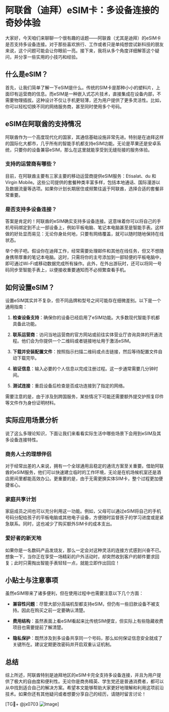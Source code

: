 # 阿联酋（迪拜）eSIM卡：多设备连接的奇妙体验

大家好，今天咱们来聊聊一个很有趣的话题——阿联酋（尤其是迪拜）的eSIM卡是否支持多设备连接。对于那些喜欢旅行、工作或者只是单纯想尝试新科技的朋友来说，这个问题可能会让你眼前一亮。接下来，我将从多个角度详细解答这个疑问，并分享一些实用的小技巧和经验。

## 什么是eSIM？

首先，让我们简单了解一下eSIM是什么。传统的SIM卡是那种小小的塑料片，上面印有运营商的信息。而eSIM是一种嵌入式芯片技术，直接集成在设备内部，不需要物理插拔。这种设计不仅让手机更轻薄，还为用户提供了更多灵活性。比如，你可以轻松切换不同的网络服务商，甚至同时使用多个号码。

## eSIM在阿联酋的支持情况

阿联酋作为一个高度现代化的国家，其通信基础设施非常先进。特别是在迪拜这样的国际化大都市，几乎所有的智能手机都支持eSIM功能。无论是苹果还是安卓系统，只要你的设备兼容eSIM，那么在这里就能享受到无缝衔接的服务体验。

### 支持的运营商有哪些？

目前，在阿联酋主要有三家主要的移动运营商提供eSIM服务：Etisalat、du 和 Virgin Mobile。这些公司提供的套餐种类丰富多样，包括本地通话、国际漫游以及数据流量等选项。如果你计划长期居住或频繁往返于阿联酋，选择合适的套餐非常重要。

### 是否支持多设备连接？

答案是肯定的！阿联酋的eSIM确实支持多设备连接。这意味着你可以将自己的手机号码绑定到不止一部设备上，例如平板电脑、笔记本电脑甚至是智能手表。这样做的好处显而易见：无论你身处何地，只要有网络覆盖，就可以随时随地保持在线状态。

举个例子吧。假设你在迪拜工作，经常需要处理邮件和其他在线任务，但又不想随身携带厚重的笔记本电脑。这时，只需将你的主号添加到一部轻便的平板电脑中，即可通过Wi-Fi或移动数据完成所有操作。此外，在外出游玩时，还可以将同一号码同步至智能手表上，以便接收重要通知而不必频繁查看手机。

## 如何设置eSIM？

设置eSIM其实并不复杂，但不同品牌和型号之间可能存在细微差别。以下是一个通用指南：

1. **检查设备支持**：确保你的设备已经启用了eSIM功能。大多数现代智能手机都具备此功能。
   
2. **联系运营商**：访问当地运营商的官方网站或前往实体营业厅咨询具体的开通流程。他们会为你提供一个二维码或者链接地址用于激活eSIM。

3. **下载并安装配置文件**：按照指示扫描二维码或点击链接，然后等待配置文件自动下载完毕。

4. **验证信息**：输入必要的个人信息以完成注册过程。这一步通常需要几分钟时间。

5. **测试连接**：重启设备后检查是否成功连接到了指定的网络。

需要注意的是，由于涉及到跨国服务，某些情况下可能还需要额外提交护照复印件等文件作为身份证明材料。

## 实际应用场景分析

说了这么多理论知识，下面让我们来看看实际生活中哪些场景下会用到eSIM及其多设备连接特性。

### 商务人士的理想伴侣

对于经常出差的人来说，拥有一个全球通用且稳定的通讯方案至关重要。借助阿联酋的eSIM服务，他们可以快速建立临时的工作环境，无论是在机场候机室还是酒店房间里都能高效办公。更重要的是，由于无需更换实体SIM卡，整个过程更加便捷省心。

### 家庭共享计划

家庭成员之间也可以充分利用这一功能。例如，父母可以通过eSIM将自己的手机号码分配给孩子的平板电脑或其他电子设备，方便随时监督孩子的学习进度或是紧急联系。同时，这也减少了购买额外SIM卡的成本支出。

### 爱好者的新天地

如果你是一名数码产品发烧友，那么一定会对这种灵活的连接方式感到兴奋不已。想象一下，当你正在享受一场精彩的户外活动时，却突然收到客户的邮件要求回复；此时只需掏出智能手表轻轻一点，就能立即作出回应！

## 小贴士与注意事项

虽然eSIM带来了诸多便利，但在使用过程中也需要注意以下几个方面：

- **兼容性问题**：尽管大部分高端机型都支持eSIM，但仍有一些旧款设备不被支持。因此在购买之前一定要确认清楚。
  
- **费用结构**：虽然表面上看eSIM看起来比传统SIM便宜，但实际上有些隐藏收费项目也需要提前了解清楚。

- **隐私保护**：既然涉及到多设备共享同一个号码，那么如何保证信息安全就成了关键所在。建议定期更改密码并开启双重认证机制。

## 总结

综上所述，阿联酋特别是迪拜地区的eSIM卡完全支持多设备连接，并且为用户提供了极大的自由度和便利性。无论你是商务精英、学生党还是普通消费者，都可以从中找到适合自己的解决方案。希望本文能够帮助大家更好地理解和利用这项前沿技术。如果你还有其他疑问或者想要分享自己的经历，请随时留言讨论！

[TG💪+ @jx0703 ![Image](https://github.com/user-attachments/assets/dbca1d08-cadb-493c-b0ec-ad6f7a83f270)]